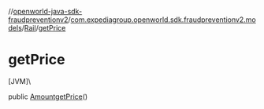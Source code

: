 //[openworld-java-sdk-fraudpreventionv2](../../../index.md)/[com.expediagroup.openworld.sdk.fraudpreventionv2.models](../index.md)/[Rail](index.md)/[getPrice](get-price.md)

# getPrice

[JVM]\

public [Amount](../-amount/index.md)[getPrice](get-price.md)()
